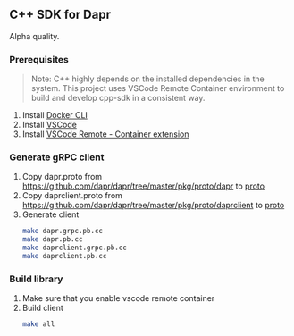 ## C++ SDK for Dapr

Alpha quality.

### Prerequisites

> Note: C++ highly depends on the installed dependencies in the system. This project uses VSCode Remote Container environment to build and develop cpp-sdk in a consistent way.

1. Install [Docker CLI](https://docs.docker.com/get-started/)
2. Install [VSCode](https://code.visualstudio.com/download)
3. Install [VSCode Remote - Container extension](https://code.visualstudio.com/docs/remote/containers)

### Generate gRPC client

1. Copy dapr.proto from https://github.com/dapr/dapr/tree/master/pkg/proto/dapr to [proto](./proto)
2. Copy daprclient.proto from https://github.com/dapr/dapr/tree/master/pkg/proto/daprclient to [proto](./proto)
3. Generate client
    ```bash
    make dapr.grpc.pb.cc
    make dapr.pb.cc
    make daprclient.grpc.pb.cc
    make daprclient.pb.cc
    ```

### Build library

1. Make sure that you enable vscode remote container
2. Build client
    ```bash
    make all
    ```
